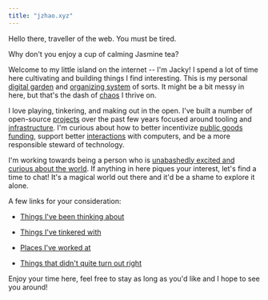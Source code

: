 ```yaml
---
title: "jzhao.xyz"
---
```


Hello there, traveller of the web. You must be tired.

Why don't you enjoy a cup of calming Jasmine tea?

Welcome to my little island on the internet -- I'm Jacky! I spend a lot of time here cultivating and building things I find interesting. This is my personal [digital garden](posts/networked-thought.md) and [organizing system](thoughts/organizing%20system.md) of sorts. It might be a bit messy in here, but that's the dash of [chaos](thoughts/bandwidth.md) I thrive on.

I love playing, tinkering, and making out in the open. I've built a number of open-source [projects](thoughts/Projects.md) over the past few years focused around tooling and [infrastructure](thoughts/infrastructure.md). I'm curious about how to better incentivize [public goods](thoughts/public%20goods.md) [funding](thoughts/funding.md), support better [interactions](thoughts/interaction%20design.md) with computers, and be a more responsible steward of technology.

I'm working towards being a person who is [unabashedly excited and curious about the world](https://www.youtube.com/watch?v=Khfe3jBuq8c&list=PLMs_JcuNozJbxC91R5skgPpL7cnJuICun). If anything in here piques your interest, let's find a time to chat! It's a magical world out there and it'd be a shame to explore it alone.

A few links for your consideration:
- [Things I've been thinking about](/posts)
* [Things I've tinkered with](thoughts/Projects.md)
- [Places I've worked at](thoughts/Experience.md)
* [Things that didn't quite turn out right](posts/a-failure-resume.md)

Enjoy your time here, feel free to stay as long as you'd like and I hope to see you around!